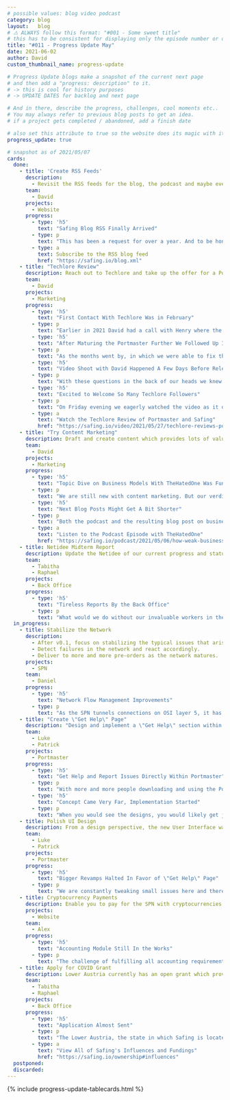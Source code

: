 ```yaml
---
# possible values: blog video podcast
category: blog
layout:   blog
# ⚠️ ALWAYS follow this format: "#001 - Some sweet title"
# this has to be consistent for displaying only the episode number or only the title
title: "#011 - Progress Update May"
date: 2021-06-02
author: David
custom_thumbnail_name: progress-update

# Progress Update blogs make a snapshot of the current next page
# and then add a "progress: description" to it.
# -> this is cool for history purposes
# -> UPDATE DATES for backlog and next page

# And in there, describe the progress, challenges, cool moments etc..
# You may always refer to previous blog posts to get an idea.
# if a project gets completed / abandoned, add a finish date

# also set this attribute to true so the website does its magic with it
progress_update: true

# snapshot as of 2021/05/07
cards:
  done:
    - title: 'Create RSS Feeds'
      description:
        - Revisit the RSS feeds for the blog, the podcast and maybe even the newsletter. We'll see. Make them work.
      team:
        - David
      projects:
        - Website
      progress:
        - type: 'h5'
          text: "Safing Blog RSS Finally Arrived"
        - type: p
          text: "This has been a request for over a year. And to be honest, the reason we never added this was kinda silly: Since progress update posts (like the one you are reading now) heavily rely on CSS tricks in order to support noJS, a RSS reader cannot properly format the progress update. Instead it displays a rather broken blog post. With no easy solution in sight, the RSS feed just got postponed indefinitely. But after finally revisiting this topic we came up with a simple solution. Just add a disclaimer to progress update posts that they are only viewable in the web-view. Problem solved. Proper communication, and finally a RSS feed everyone can subscribe to."
        - type: a
          text: Subscribe to the RSS blog feed
          href: "https://safing.io/blog.xml"
    - title: "Techlore Review"
      description: Reach out to Techlore and take up the offer for a Portmaster/Safing review. Prepare everything as best as we can so the experience is smooth to increase the chances of a positive verdict.
      team:
        - David
      projects:
        - Marketing
      progress:
        - type: 'h5'
          text: "First Contact With Techlore Was in February"
        - type: p
          text: "Earlier in 2021 David had a call with Henry where the offer of an external review came up. Henry was very clear: there was no way we could influence anything they researched, said, or what the overall \"verdict\" they would give of Safing and the products. Given the state of the Portmaster at that time, we did not feel confident our product was ready to be tested and investigated. We asked if we could follow up at a later point, which was fine with them."
        - type: 'h5'
          text: "After Maturing the Portmaster Further We Followed Up In Late April"
        - type: p
          text: "As the months went by, in which we were able to fix the Portmaster's rough bugs and issues with our earliest adopters, we slowly came to a point where we felt satisfied enough for a review. David contacted Henry and said we would be ready in May. After some back and forth Henry communicated Techlore's timeline on the matter, video scheduled to be released on May the 21st. Now this was really going to happen. We were both excited and nervous: Techlore is a known voice in the privacy community, which is 100% our target group. What would they think? Would they like what they saw?"
        - type: 'h5'
          text: "Video Shoot with David Happened A Few Days Before Release"
        - type: p
          text: "With these questions in the back of our heads we knew we could not do more than just wait and see - and it does not get boring at Safing anyway, our work-stack is always piled high. The week before the release Henry reached out and asked if one of us would feel comfortable to be on camera and answer some questions. David agreed and scheduled the recording for Monday before the video dropped. Questions were sent beforehand and after the shot Techlore cut and edited parts into the video as they saw fit."
        - type: 'h5'
          text: "Excited to Welcome So Many Techlore Followers"
        - type: p
          text: "On Friday evening we eagerly watched the video as it dropped and were thrilled seeing the Techlore team liked what they found at Safing. And so many viewers came by and gave the Portmaster a shot. We are super thankful for all the reports and feedback we have received through this channel! It was an intense weekend, but that was a nice problem to have. Thanks Techlore For the Review - continue doing you!"
        - type: a
          text: "Watch the Techlore Review of Portmaster and Safing"
          href: "https://safing.io/video/2021/05/27/techlore-reviews-portmaster-safing/"
    - title: "Try Content Marketing"
      description: Draft and create content which provides lots of value to the readers. Co-op with others from the scene, participate in the discussion and through that, indirectly spread the awareness of Safing.
      team:
        - David
      projects:
        - Marketing
      progress:
        - type: 'h5'
          text: "Topic Dive on Business Models With TheHatedOne Was Fun"
        - type: p
          text: "We are still new with content marketing. But our verdict on the matter is that it is fun to do. The research on the matter and the discussion with TheHatedOne was really valuable to us, and we hope for our readers and listeners too. We definitely want to make more of these. With whom? Well, you will have to wait and see - and feel free to reach out, we always enjoy connecting with other advocates from the scene who might want to join a talk."
        - type: 'h5'
          text: "Next Blog Posts Might Get A Bit Shorter"
        - type: p
          text: "Both the podcast and the resulting blog post on business models got really long. And while I (David) have no issue with a longer podcast episode, I want to experiment a bit more with shorter blog posts. Deliver the point with fewer words. We will see what happens, but for now this trial is completed. We will keep you posted - oh, and you can always just subscribe to the RSS feed now ;)"
        - type: a
          text: "Listen to the Podcast Episode with TheHatedOne"
          href: "https://safing.io/podcast/2021/05/06/how-weak-business-models-corrupt-privacy-projects/"
    - title: Netidee Midterm Report
      description: Update the Netidee of our current progress and status. Also write blog posts for the netidee platform.
      team:
        - Tabitha
        - Raphael
      projects:
        - Back Office
      progress:
        - type: 'h5'
          text: "Tireless Reports By the Back Office"
        - type: p
          text: "What would we do without our invaluable workers in the back office? This month we submitted the midterm report of the current grant period with Netidee. Short side-story, Netidee was our first ever granter. Only with them were we able to kick things off. Super thankful for their grants who cover some of the research costs to this day!"
  in_progress:
    - title: Stabilize the Network
      description:
        - After v0.1, focus on stabilizing the typical issues that arise with early software. Fix bugs, improve performance & stability.
        - Detect failures in the network and react accordingly.
        - Deliver to more and more pre-orders as the network matures.
      projects:
        - SPN
      team:
        - Daniel
      progress:
        - type: 'h5'
          text: "Network Flow Management Improvements"
        - type: p
          text: "As the SPN tunnels connections on OSI layer 5, it has to take care of network flow and congestion management itself. Taking this further, as the SPN allows the creation of multi-hop tunnels that split mid-way in a tree like fashion, the network flow management has to keep tabs on all these buffers in order to guarantee smooth passage through the network at all times. Daniel found some flaws in an earlier design and started improving this vital aspect of the SPN this month."
    - title: "Create \"Get Help\" Page"
      description: "Design and implement a \"Get Help\" section within the Portmaster so users can easily get help with issues or even smoothly report issues directly within the app."
      team:
        - Luke
        - Patrick
      projects:
        - Portmaster
      progress:
        - type: 'h5'
          text: "Get Help and Report Issues Directly Within Portmaster"
        - type: p
          text: "With more and more people downloading and using the Portmaster, it became clear that not too many users give feedback via GitHub or mail. This is totally fine, since not everybody is geeky enough to join and understand GitHub. But we do want to include as many views as possible. That is why we Luke and Patrick are working on a feature where it is not only possible to easily get help from within the Portmaster, but also send us bug reports and suggestions with a few clicks. No account required."
        - type: 'h5'
          text: "Concept Came Very Far, Implementation Started"
        - type: p
          text: "When you would see the designs, you would likely get just as excited as we are. We cannot describe everything this big feature will include, as it is best shown. But so much be told already: the designs are 🔥 and Patrick already started implementing parts of it. Stay tuned!"
    - title: Polish UI Design
      description: From a design perspective, the new User Interface was simply the minimal viable product. Go through each page and element in order to bring it up to speed with the concept design.
      team:
        - Luke
        - Patrick
      projects:
        - Portmaster
      progress:
        - type: 'h5'
          text: "Bigger Revamps Halted In Favor of \"Get Help\" Page"
        - type: p
          text: "We are constantly tweaking small issues here and there, but bigger revamps in the UI will have to wait until the \"Get Help\" page is launched."
    - title: Cryptocurrency Payments
      description: Enable you to pay for the SPN with cryptocurrencies such as Bitcoin, Ethereum and Monero
      projects:
        - Website
      team:
        - Alex
      progress:
        - type: 'h5'
          text: "Accounting Module Still In the Works"
        - type: p
          text: "The challenge of fulfilling all accounting requirements for crypto payments is still in the works. Alex already completed an extensive specification of the feature and is currently working on implementation. We will keep you in the loop."
    - title: Apply for COVID Grant
      description: Lower Austria currently has an open grant which provides funds to companies who are making positive efforts within the COVID pandemic. With so much of our lives moving online, online privacy is becoming more important than ever. Apply for this grant.
      team:
        - Tabitha
        - Raphael
      projects:
        - Back Office
      progress:
        - type: 'h5'
          text: "Application Almost Sent"
        - type: p
          text: "The Lower Austria, the state in which Safing is located, opened up a grant for companies who work on positive efforts within the COVID pandemic. With so much of our lives going digital, online privacy has become more important than ever. Tabi and Raphael worked on applying and it is to be seen whether they accept us or not. If we receive money from them, we will naturally update our influences section."
        - type: a
          text: "View All of Safing's Influences and Fundings"
          href: "https://safing.io/ownership#influences"
  postponed:
  discarded:
---
```



{% include progress-update-tablecards.html %}